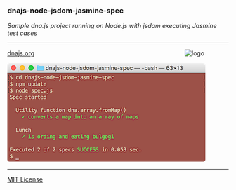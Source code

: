 ### dnajs-node-jsdom-jasmine-spec

*Sample dna.js project running on Node.js with jsdom executing Jasmine test cases*

---
<img src=https://raw.githubusercontent.com/dnajs/dna.js/master/website/static/graphics/dnajs-logo.png
   width=100 align=right alt=logo>

[dnajs.org](http://dnajs.org)

![screenshot](screenshot.png)

---
[MIT License](LICENSE.txt)
